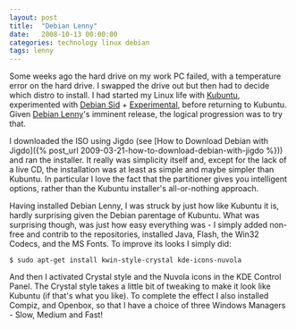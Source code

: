 ```yaml
---
layout: post
title:  "Debian Lenny"
date:   2008-10-13 00:00:00
categories: technology linux debian
tags: lenny
---
```


Some weeks ago the hard drive on my work PC failed, with a temperature error on the hard drive.  I swapped the drive out but then had to decide which distro to install.  I had started my Linux life with [Kubuntu](http://www.kubuntu.org/), experimented with [Debian Sid](https://www.debian.org/releases/sid/) + [Experimental](https://wiki.debian.org/DebianExperimental), before returning to Kubuntu.  Given [Debian Lenny](https://www.debian.org/releases/lenny/)'s imminent release, the logical progression was to try that.

<!--more-->

I downloaded the ISO using Jigdo (see [How to Download Debian with Jigdo]({% post_url 2009-03-21-how-to-download-debian-with-jigdo %})) and ran the installer.  It really was simplicity itself and, except for the lack of a live CD, the installation was at least as simple and maybe simpler than Kubuntu.  In particular I love the fact that the partitioner gives you intelligent options, rather than the Kubuntu installer's all-or-nothing approach.  

Having installed Debian Lenny, I was struck by just how like Kubuntu it is, hardly surprising given the Debian parentage of Kubuntu.  What was surprising though, was just how easy everything was - I simply added non-free and contrib to the repositories, installed Java, Flash, the Win32 Codecs, and the MS Fonts.  To improve its looks I simply did:

    $ sudo apt-get install kwin-style-crystal kde-icons-nuvola

And then I activated Crystal style and the Nuvola icons in the KDE Control Panel.  The Crystal style takes a little bit of tweaking to make it look like Kubuntu (if that's what you like).  To complete the effect I also installed Compiz, and Openbox, so that I have a choice of three Windows Managers - Slow, Medium and Fast!

